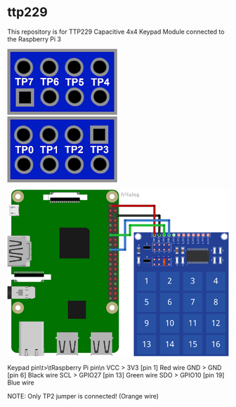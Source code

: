 # ttp229
This repository is for TTP229 Capacitive 4x4 Keypad Module connected to the Raspberry Pi 3


![alt](https://github.com/Slaveche90/ttp229/blob/master/JumperNames.png?raw=true)

![alt](https://github.com/Slaveche90/ttp229/blob/master/ConnectionDiagram.png?raw=true)

Keypad pin\t>\tRaspberry Pi pin\n
VCC			>	3V3		[pin 1]										Red wire
GND			>	GND		[pin 6]										Black wire
SCL			>	GPIO27	[pin 13] 									Green wire
SDO			>	GPIO10	[pin 19]									Blue wire

NOTE: Only TP2 jumper is connected! (Orange wire)